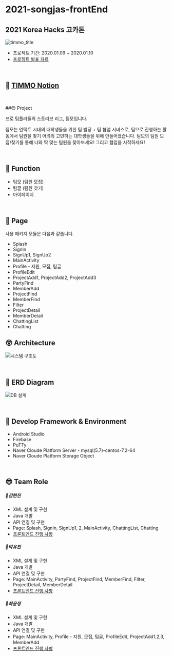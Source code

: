 # 2021-songjas-frontEnd


## 2021 Korea Hacks 고카톤

![timmo_title](https://user-images.githubusercontent.com/54926663/104111553-90e93f80-5326-11eb-9118-a42f4874be72.png)

- 프로젝트 기간: 2020.01.09 ~ 2020.01.10
- [프로젝트 발표 자료](https://drive.google.com/file/d/1GlH8ZLYTxTZygCWB-f1G6wEP0iegCgmp/view?usp=sharing)

<br>

## 🤩 [TIMMO Notion](https://www.notion.so/Korea-Hacks-TIMMO-22e3b279811f47e58d6d3091cba49ba3)

<br>

##😊 Project

프로 팀플러들의 스토리브 리그, 팀모입니다.

팀모는 언택트 시대의 대학생들을 위한 팀 빌딩 + 팀 협업 서비스로, 팀으로 진행하는 활동에서 팀원을 찾기 어려워 고민하는 대학생들을 위해 만들어졌습니다. 팀모의 팀원 모집/찾기를 통해 나와 딱 맞는 팀원을 찾아보세요! 그리고 협업을 시작하세요!

<br>

## 🤔 Function

- 팀모 (팀원 모집)
- 팀글 (팀원 찾기)
- 마이페이지



<br>

## 😤 Page

사용 패키지 모듈은 다음과 같습니다.

- Splash
- SignIn
- SignUp1, SignUp2
- MainActivity
- Profile - 지원, 모집, 팀글
- ProfileEdit 
- ProjectAdd1, ProjectAdd2, ProjectAdd3
- PartyFind
- MemberAdd
- ProjectFind
- MemberFind
- Filter
- ProjectDetail
- MemberDetail
- ChattingList
- Chatting



## 😲 Architecture

![시스템 구조도](https://user-images.githubusercontent.com/54926663/104111514-f5f06580-5325-11eb-85ed-c9839477cfe2.png)

<br>

## 😬 ERD Diagram

![DB 설계](https://user-images.githubusercontent.com/54926663/104111377-6f875400-5324-11eb-9d3e-b5f870a99ad0.png)

<br>

## 🥱 Develop Framework & Environment

- Android Studio
- Firebase
- PuTTy
- Naver Cloude Platform Server - mysql(5.7)-centos-7.2-64
- Naver Cloude Platform Storage Object

<br>

## 😎 Team Role

##### 💙김현진

- XML 설계 및 구현
- Java 개발
- API 연결 및 구현
- Page: Splash, SignIn, SignUp1, 2, MainActivity, ChattingList, Chatting
- [프론트엔드 진행 사항](https://www.notion.so/ee2ae0262af14d9e8e93ba563235e2c6)



##### 💛박유진

- XML 설계 및 구현
- Java 개발
- API 연결 및 구현
- Page: MainActivity, PartyFind, ProjectFind, MemberFind, Filter, ProjectDetail, MemberDetail
- [프론트엔드 진행 사항](https://www.notion.so/ee2ae0262af14d9e8e93ba563235e2c6)



##### 💛최윤정

- XML 설계 및 구현
- Java 개발
- API 연결 및 구현
- Page: MainActivity, Profile - 지원, 모집, 팀글, ProfileEdit, ProjectAdd1,2,3, MemberAdd
- [프론트엔드 진행 사항](https://www.notion.so/ee2ae0262af14d9e8e93ba563235e2c6)

<br>
